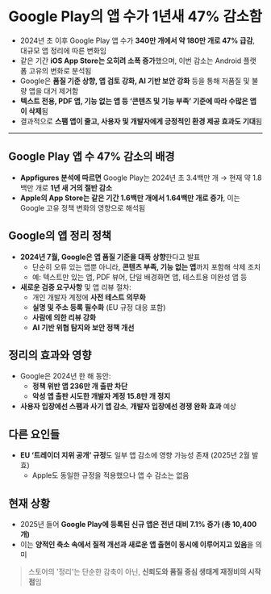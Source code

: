# Google Play의 앱 수가 1년새 47% 감소함


* 2024년 초 이후 Google Play 앱 수가 **340만 개에서 약 180만 개로 47% 급감**, 대규모 앱 정리에 따른 변화임
* 같은 기간 **iOS App Store는 오히려 소폭 증가**했으며, 이번 감소는 Android 플랫폼 고유의 변화로 분석됨
* Google은 **품질 기준 상향, 앱 검토 강화, AI 기반 보안 강화** 등을 통해 저품질 및 불량 앱을 대거 제거함
* **텍스트 전용, PDF 앱, 기능 없는 앱 등 ‘콘텐츠 및 기능 부족’ 기준에 따라 수많은 앱이 삭제**됨
* 결과적으로 **스팸 앱이 줄고, 사용자 및 개발자에게 긍정적인 환경 제공 효과도 기대**됨

---

Google Play 앱 수 47% 감소의 배경
--------------------------

* **Appfigures 분석에 따르면** Google Play는 2024년 초 3.4백만 개 → 현재 약 1.8백만 개로 **1년 새 거의 절반 감소**
* **Apple의 App Store는 같은 기간 1.6백만 개에서 1.64백만 개로 증가**, 이는 Google 고유 정책 변화의 영향으로 해석됨

Google의 앱 정리 정책
---------------

* **2024년 7월, Google은 앱 품질 기준을 대폭 상향**한다고 발표
  + 단순히 오류 있는 앱뿐 아니라, **콘텐츠 부족, 기능 없는 앱**까지 포함해 삭제 조치
  + 예: 텍스트만 있는 앱, PDF 뷰어, 단일 배경화면 앱, 테스트용 미완성 앱 등
* **새로운 검증 요구사항** 및 앱 리뷰 절차:
  + 개인 개발자 계정에 **사전 테스트 의무화**
  + **실명 및 주소 등록 필수화** (EU 규정 대응 포함)
  + **사람에 의한 리뷰 강화**
  + **AI 기반 위협 탐지와 보안 정책 개선**

정리의 효과와 영향
----------

* Google은 2024년 한 해 동안:
  + **정책 위반 앱 236만 개 출판 차단**
  + **악성 앱 출판 시도한 개발자 계정 15.8만 개 정지**
* **사용자 입장에선 스팸과 사기 앱 감소**, **개발자 입장에선 경쟁 완화 효과** 예상

다른 요인들
------

* **EU ‘트레이더 지위 공개’ 규정**도 일부 앱 감소에 영향 가능성 존재 (2025년 2월 발효)
  + Apple도 동일한 규정을 적용했으나 앱 수 감소는 없음

현재 상황
-----

* 2025년 들어 **Google Play에 등록된 신규 앱은 전년 대비 7.1% 증가 (총 10,400개)**
* 이는 **양적인 축소 속에서 질적 개선과 새로운 앱 출현이 동시에 이루어지고 있음**을 의미

> 스토어의 '정리'는 단순한 감축이 아닌, **신뢰도와 품질 중심 생태계 재정비의 시작점**임

